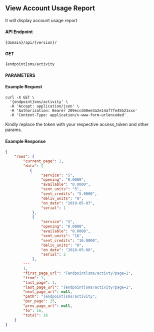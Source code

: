 ## View Account Usage Report

It will display account usage report

#### API Endpoint

```
{domain}/api/{version}/
```

#### GET

```
{endpoint}sms/activity
```

#### PARAMETERS

#### Example Request

```
curl -X GET \
  '{endpoint}sms/activity' \
  -H 'Accept: application/json' \
  -H 'Authorization: Bearer 209eccd40ee3a2e14af7fe45b21xxx'
  -H 'Content-Type: application/x-www-form-urlencoded'
```

Kindly replace the token with your respective access_token and other params.

#### Example Response

```json
{
    "rows": {
        "current_page": 1,
        "data": [
           {
                "service": "S",
                "opening": "0.0000",
                "available": "0.0000",
                "sent_units": "5",
                "sent_credits": "5.0000",
                "deliv_units": "0",
                "on_date": "2019-05-07",
                "serial": 1
            },
            {
                "service": "S",
                "opening": "0.0000",
                "available": "0.0000",
                "sent_units": "16",
                "sent_credits": "16.0000",
                "deliv_units": "0",
                "on_date": "2018-05-08",
                "serial": 2
            },
        ---
        ],
        "first_page_url": "{endpoint}sms/activty?page=1",
        "from": 1,
        "last_page": 1,
        "last_page_url": "{endpoint}sms/activity?page=1",
        "next_page_url": null,
        "path": "{endpoint}sms/activity",
        "per_page": 25,
        "prev_page_url": null,
        "to": 16,
        "total": 16
    }
}
```
